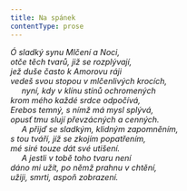 ```yaml
---
title: Na spánek
contentType: prose
---
```


<section>

_Ó sladký synu Mlčení a Noci,  
otče těch tvarů, již se rozplývají,  
jež duše často k Amorovu ráji  
vedeš svou stopou v mlčenlivých krocích,  
     nyní, kdy v klínu stínů ochromených  
krom mého každé srdce odpočívá,  
Erebos temný, s nímž má mysl splývá,  
opusť tmu slují převzácných a cenných.  
     A přijď se sladkým, klidným zapomněním,  
s tou tváří, jíž se zkojím popatřením,  
mé siré touze dát své utišení.  
     A jestli v tobě toho tvaru není  
dáno mi užít, po němž prahnu v chtění,  
užiji, smrti, aspoň zobrazení._

</section>
